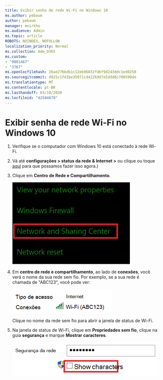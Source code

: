 ```yaml
---
title: Exibir senha de rede Wi-Fi no Windows 10
ms.author: pebaum
author: pebaum
manager: mnirkhe
ms.audience: Admin
ms.topic: article
ROBOTS: NOINDEX, NOFOLLOW
localization_priority: Normal
ms.collection: Adm_O365
ms.custom:
- "9001467"
- "3767"
ms.openlocfilehash: 26ae276bdb1c12eb96832fdbf9d243ddc1ed0250
ms.sourcegitcommit: d925c1fd1be35071cd422b9d7e5ddd6c700590de
ms.translationtype: MT
ms.contentlocale: pt-BR
ms.lasthandoff: 03/10/2020
ms.locfileid: "42584679"
---
```

# <a name="view-wi-fi-network-password-in-windows-10"></a>Exibir senha de rede Wi-Fi no Windows 10

1. Verifique se o computador com Windows 10 está conectado à rede Wi-Fi.

2. Vá até **configurações > status da rede & Internet >** ou clique ou toque [aqui](ms-settings:network?activationSource=GetHelp) para que possamos fazer isso agora.)

3. Clique em **Centro de Rede e Compartilhamento**.

    ![Centro de rede e compartilhamento.](media/network-sharing-center.png)

4. Em **centro de rede e compartilhamento**, ao lado de **conexões**, você verá o nome da sua rede sem fio. Por exemplo, se a sua rede é chamada de "ABC123", você pode ver:

    ![Conexões de rede.](media/network-connections.png)

    Clique no nome da rede sem fio para abrir a janela de status de Wi-Fi. 

5. Na janela de status de Wi-Fi, clique em **Propriedades sem fio**, clique na guia **segurança** e marque **Mostrar caracteres**.

    ![Mostrar caracteres da senha Wi-Fi.](media/show-password-characters.png)

